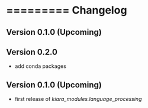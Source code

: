 =========
Changelog
=========

## Version 0.1.0 (Upcoming)

## Version 0.2.0

- add conda packages

## Version 0.1.0 (Upcoming)

- first release of *kiara_modules.language_processing*
